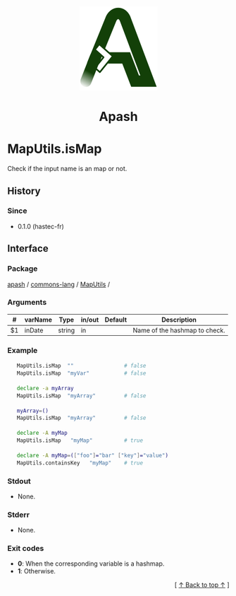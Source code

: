 
<div align='center' id='apash-top'>
  <a href='https://github.com/hastec-fr/apash'>
    <img alt='apash-logo' src='../../../../../../assets/apash-logo.svg'/>
  </a>

  # Apash
</div>


# MapUtils.isMap
Check if the input name is an map or not.

## History
### Since
  * 0.1.0 (hastec-fr)

## Interface
### Package
<!-- apash.packageBegin -->
[apash](../../../apash.md) / [commons-lang](../../commons-lang.md) / [MapUtils](../MapUtils.md) / 
<!-- apash.packageEnd -->

### Arguments
 | #      | varName        | Type          | in/out   | Default    | Description                           |
 |--------|----------------|---------------|----------|------------|---------------------------------------|
 | $1     | inDate         | string        | in       |            | Name of the hashmap to check.         |

### Example
 ```bash
    MapUtils.isMap  ""                # false
    MapUtils.isMap  "myVar"           # false

    declare -a myArray
    MapUtils.isMap  "myArray"         # false
   
    myArray=()
    MapUtils.isMap  "myArray"         # false

    declare -A myMap
    MapUtils.isMap   "myMap"          # true

    declare -A myMap=(["foo"]="bar" ["key"]="value")
    MapUtils.containsKey   "myMap"    # true
 ```

### Stdout
  * None.
### Stderr
  * None.

### Exit codes
  * **0**: When the corresponding variable is a hashmap.
  * **1**: Otherwise.

  <div align='right'>[ <a href='#apash-top'>↑ Back to top ↑</a> ]</div>

